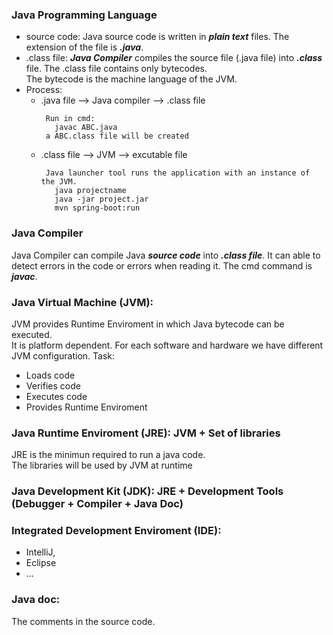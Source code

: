 ### Java Programming Language
- source code: Java source code is written in ***plain text*** files. The extension of the file is ***.java***.
- .class file: ***Java Compiler*** compiles the source file (.java file) into ***.class*** file. The .class file contains only bytecodes. <br> The bytecode is the machine language of the JVM.
- Process:
  - .java file --> Java compiler --> .class file
    ```
     Run in cmd:
       javac ABC.java
     a ABC.class file will be created
    ```
  - .class file --> JVM --> excutable file
    ```
     Java launcher tool runs the application with an instance of the JVM.
       java projectname
       java -jar project.jar
       mvn spring-boot:run
    ```

### Java Compiler
Java Compiler can compile Java ***source code*** into ***.class file***. It can able to detect errors in the code or errors when reading it. The cmd command is ***javac***.

### Java Virtual Machine (JVM): 
JVM provides Runtime Enviroment in which Java bytecode can be executed. <br>
It is platform dependent. For each software and hardware we have different JVM configuration.
Task:
  - Loads code
  - Verifies code
  - Executes code
  - Provides Runtime Enviroment

### Java Runtime Enviroment (JRE): JVM + Set of libraries
JRE is the minimun required to run a java code.<br>
The libraries will be used by JVM at runtime

### Java Development Kit (JDK): JRE + Development Tools (Debugger + Compiler + Java Doc)

### Integrated Development Enviroment (IDE): 
- IntelliJ,
- Eclipse
- ...

### Java doc: 
The comments in the source code.

